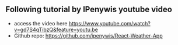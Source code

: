 ## Following tutorial by IPenywis youtube video

- access the video here https://www.youtube.com/watch?v=gd7S4qTibzQ&feature=youtu.be
- Github repo: https://github.com/ipenywis/React-Weather-App
